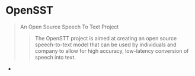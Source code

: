 OpenSST
==

> An Open Source Speech To Text Project
> > The OpenSTT project is aimed at creating an open source speech-to-text model that can be used by individuals and company to allow for high accuracy, low-latency conversion of speech into text.

- [](https://openstt.org/)

